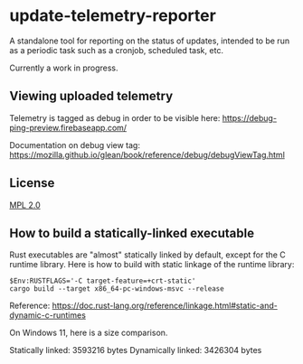 # update-telemetry-reporter

A standalone tool for reporting on the status of updates, intended to be run
as a periodic task such as a cronjob, scheduled task, etc.

Currently a work in progress.

## Viewing uploaded telemetry

Telemetry is tagged as debug in order to be visible here: https://debug-ping-preview.firebaseapp.com/

Documentation on debug view tag: https://mozilla.github.io/glean/book/reference/debug/debugViewTag.html

## License

[MPL 2.0](http://mozilla.org/MPL/2.0/)

## How to build a statically-linked executable

Rust executables are "almost" statically linked by default, except for
the C runtime library. Here is how to build with static linkage of the runtime library:

```
$Env:RUSTFLAGS='-C target-feature=+crt-static'
cargo build --target x86_64-pc-windows-msvc --release
```

Reference: https://doc.rust-lang.org/reference/linkage.html#static-and-dynamic-c-runtimes

On Windows 11, here is a size comparison. 

Statically linked: 3593216 bytes
Dynamically linked: 3426304 bytes

